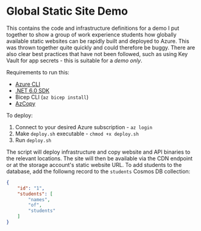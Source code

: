 # Global Static Site Demo

This contains the code and infrastructure definitions for a demo I put together to show a group of work experience students how globally available static websites can be rapidly built and deployed to Azure.  This was thrown together quite quickly and could therefore be buggy.  There are also clear best practices that have not been followed, such as using Key Vault for app secrets - this is suitable for a _demo only_.

Requirements to run this:

- [Azure CLI](https://docs.microsoft.com/en-us/cli/azure/install-azure-cli)
- [.NET 6.0 SDK](https://dotnet.microsoft.com/en-us/download/dotnet/6.0)
- Bicep CLI (`az bicep install`)
- [AzCopy](https://docs.microsoft.com/en-us/azure/storage/common/storage-use-azcopy-v10)

To deploy:

1. Connect to your desired Azure subscription - `az login`
2. Make `deploy.sh` executable - `chmod +x deploy.sh`
3. Run `deploy.sh`

The script will deploy infrastructure and copy website and API binaries to the relevant locations.  The site will then be available via the CDN endpoint or at the storage account's static website URL.  To add students to the database, add the followng record to the `students` Cosmos DB collection:

```json
{
    "id": "1",
    "students": [
        "names",
        "of",
        "students"
    ]
}
```
